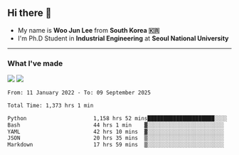 ## Hi there 👋

- My name is **Woo Jun Lee** from **South Korea 🇰🇷**
- I'm Ph.D Student in **Industrial Engineering** at **Seoul National University**

---

### What I've made

<a href="https://share.streamlit.io/tomtom1103/kuiai_hackathon_2022/main/JL_app.py"><img src="https://img.shields.io/badge/Journey Lee-161B22?style=for-the-badge&logo=streamlit&logoColor=FF4B4B"/></a> <a href="https://jeon-100.github.io/Dangzang/"><img src="https://img.shields.io/badge/당신을 위한 장학금, 당장!-161B22?style=for-the-badge&logo=react&logoColor=#61DAFB"/></a>

<!--START_SECTION:waka-->

```txt
From: 11 January 2022 - To: 09 September 2025

Total Time: 1,373 hrs 1 min

Python                     1,158 hrs 52 mins█████████████████████░░░░   83.74 %
Bash                       44 hrs 1 min    ▓░░░░░░░░░░░░░░░░░░░░░░░░   03.18 %
YAML                       42 hrs 10 mins  ▓░░░░░░░░░░░░░░░░░░░░░░░░   03.05 %
JSON                       20 hrs 35 mins  ▒░░░░░░░░░░░░░░░░░░░░░░░░   01.49 %
Markdown                   17 hrs 59 mins  ▒░░░░░░░░░░░░░░░░░░░░░░░░   01.30 %
```

<!--END_SECTION:waka-->
